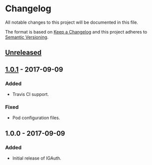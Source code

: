 # Changelog
All notable changes to this project will be documented in this file.

The format is based on [Keep a Changelog](http://keepachangelog.com/en/1.0.0/)
and this project adheres to [Semantic Versioning](http://semver.org/spec/v2.0.0.html).

## [Unreleased]

## [1.0.1] - 2017-09-09
### Added
- Travis CI support.
### Fixed
- Pod configuration files.

## 1.0.0 - 2017-09-09
### Added
- Initial release of IGAuth.

[Unreleased]: https://github.com/AnderGoig/IGAuth/compare/v1.0.1...HEAD
[1.0.1]: https://github.com/AnderGoig/IGAuth/compare/v1.0.0...v1.0.1
